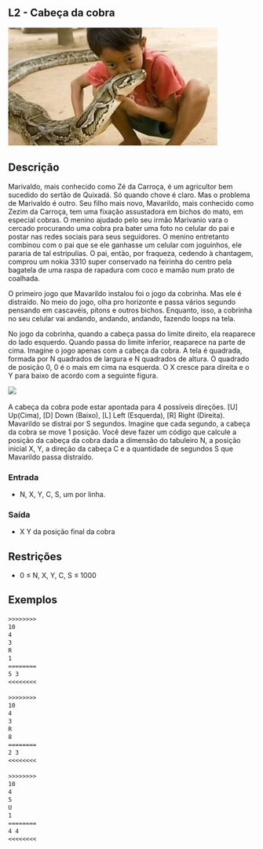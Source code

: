 ## L2 - Cabeça da cobra

![]( cover.jpg)

## Descrição

Marivaldo, mais conhecido como Zé da Carroça, é um agricultor bem sucedido do sertão de Quixadá. Só quando chove é claro. Mas o problema de Marivaldo é outro. Seu filho mais novo, Mavarildo, mais conhecido como Zezim da Carroça, tem uma fixação assustadora em bichos do mato, em especial cobras. O menino ajudado pelo seu irmão Marivanio vara o cercado procurando uma cobra pra bater uma foto no celular do pai e postar nas redes sociais para seus seguidores. O menino entretanto combinou com o pai que se ele ganhasse um celular com joguinhos, ele pararia de tal estripulias. O pai, então, por fraqueza, cedendo à chantagem, comprou um nokia 3310 super conservado na feirinha do centro pela bagatela de uma raspa de rapadura com coco e mamão num prato de coalhada.

O primeiro jogo que Mavarildo instalou foi o jogo da cobrinha. Mas ele é distraído. No meio do jogo, olha pro horizonte e passa vários segundo pensando em cascavéis, pítons e outros bichos. Enquanto, isso, a cobrinha no seu celular vai andando, andando, andando, fazendo loops na tela.

No jogo da cobrinha, quando a cabeça passa do limite direito, ela reaparece do lado esquerdo. Quando passa do limite inferior, reaparece na parte de cima. Imagine o jogo apenas com a cabeça da cobra. A tela é quadrada, formada por N quadrados de largura e N quadrados de altura. O quadrado de posição 0, 0 é o mais em cima na esquerda. O X cresce para direita e o Y para baixo de acordo com a seguinte figura.

![](__pontos.jpg)

A cabeça da cobra pode estar apontada para 4 possíveis direções. \[U\] Up(Cima), \[D\] Down (Baixo), \[L\] Left (Esquerda), \[R\] Right (Direita). Mavarildo se distrai por S segundos. Imagine que cada segundo, a cabeça da cobra se move 1 posição. Você deve fazer um código que calcule a posição da cabeça da cobra dada a dimensão do tabuleiro N, a posição inicial X, Y, a direção da cabeça C e a quantidade de segundos S que Mavarildo passa distraído.

### Entrada

- N, X, Y, C, S, um por linha.

### Saída

- X Y da posição final da cobra

## Restrições

* 0 ≤ N, X, Y, C, S ≤ 1000

## Exemplos

```
>>>>>>>>
10
4
3
R
1
========
5 3
<<<<<<<<

>>>>>>>>
10
4
3
R
8
========
2 3
<<<<<<<<

>>>>>>>>
10
4
5
U
1
========
4 4
<<<<<<<<
```

